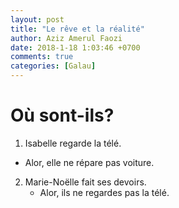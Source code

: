 ```yaml
---
layout: post
title: "Le rêve et la réalité"
author: Aziz Amerul Faozi
date: 2018-1-18 1:03:46 +0700
comments: true
categories: [Galau]
---
```


# Où sont-ils?
1.  Isabelle regarde la télé.
   - Alor, elle ne répare pas voiture.
2. Marie-Noëlle fait ses devoirs.
   - Alor, ils ne regardes pas la télé.
 
 
